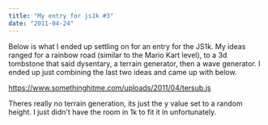 ```yaml
---
title: "My entry for js1k #3"
date: "2011-04-24"
---
```


Below is what I ended up settling on for an entry for the JS1k. My ideas ranged for a rainbow road (similar to the Mario Kart level), to a 3d tombstone that said dysentary, a terrain generator, then a wave generator. I ended up just combining the last two ideas and came up with below.

https://www.somethinghitme.com/uploads/2011/04/tersub.js

Theres really no terrain generation, its just the y value set to a random height. I just didn't have the room in 1k to fit it in unfortunately.
